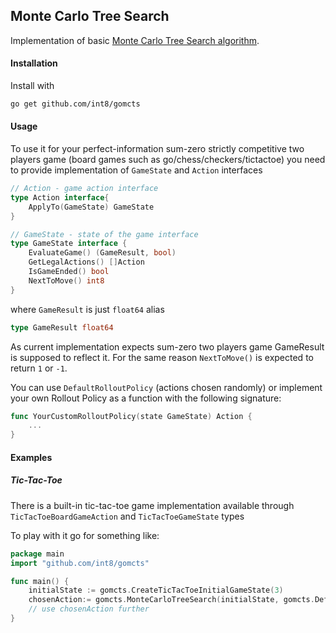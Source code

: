 ## Monte Carlo Tree Search

Implementation of basic [Monte Carlo Tree Search algorithm](https://int8.io/monte-carlo-tree-search-beginners-guide/). 

#### Installation 
Install with 
```bash
go get github.com/int8/gomcts
```


#### Usage 
To use it for your perfect-information sum-zero strictly competitive two players game (board games such as go/chess/checkers/tictactoe) you need to provide implementation of ```GameState``` and ```Action``` interfaces

```go
// Action - game action interface
type Action interface{
	ApplyTo(GameState) GameState
}

// GameState - state of the game interface
type GameState interface {
	EvaluateGame() (GameResult, bool)
	GetLegalActions() []Action
	IsGameEnded() bool
	NextToMove() int8
}
```

where ```GameResult``` is just ```float64``` alias 
```go
type GameResult float64
```

As current implementation expects sum-zero two players game GameResult is supposed to reflect it. For the same reason ```NextToMove()``` is expected to return ```1``` or ```-1```.    

You can use ```DefaultRolloutPolicy``` (actions chosen randomly) or implement your own Rollout Policy as a function with the following signature:

```go
func YourCustomRolloutPolicy(state GameState) Action {
	...
}
```


#### Examples 

##### Tic-Tac-Toe 
There is a built-in tic-tac-toe game implementation available through 
 ```TicTacToeBoardGameAction``` and ```TicTacToeGameState``` types

To play with it go for something like:
```go
package main 
import "github.com/int8/gomcts"

func main() {
	initialState := gomcts.CreateTicTacToeInitialGameState(3)
	chosenAction:= gomcts.MonteCarloTreeSearch(initialState, gomcts.DefaultRolloutPolicy, 100)
	// use chosenAction further
}   
``` 
